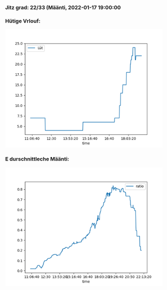 ### Jitz grad: 22/33 (Määnti, 2022-01-17 19:00:00

### Hütige Vrlouf:
![Graph](Today.png)

### E durschnittleche Määnti:
![Graph](Määnti.png)